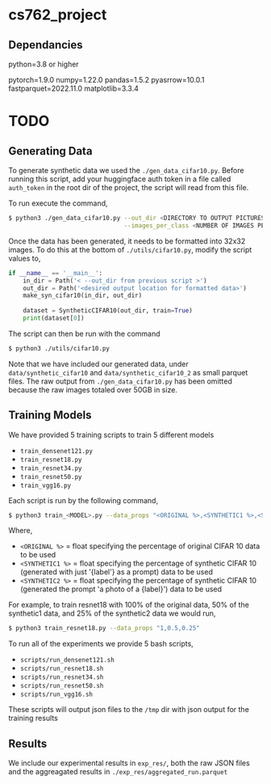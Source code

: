 # cs762_project


## Dependancies

python=3.8 or higher

pytorch=1.9.0
numpy=1.22.0
pandas=1.5.2
pyasrrow=10.0.1
fastparquet=2022.11.0
matplotlib=3.3.4

# TODO

## Generating Data

To generate synthetic data we used the `./gen_data_cifar10.py`. Before running this script, add your 
huggingface auth token in a file called `auth_token` in the root dir of the project, the script 
will read from this file.

To run execute the command,

```bash
$ python3 ./gen_data_cifar10.py --out_dir <DIRECTORY TO OUTPUT PICTURES>\
								--images_per_class <NUMBER OF IMAGES PER CLASS TO GENERATE>
```

Once the data has been generated, it needs to be formatted into 32x32 images. To do this at the
bottom of `./utils/cifar10.py`, modify the script values to, 

```python 
if __name__ == '__main__':
    in_dir = Path('< --out_dir from previous script >')
    out_dir = Path('<desired output location for formatted data>')
    make_syn_cifar10(in_dir, out_dir)
	
    dataset = SyntheticCIFAR10(out_dir, train=True)
    print(dataset[0])
```

The script can then be run with the command 

```bash
$ python3 ./utils/cifar10.py
```

Note that we have included our generated data, under `data/synthetic_cifar10` and `data/synthetic_cifar10_2`
as small parquet files. The raw output from `./gen_data_cifar10.py` has been omitted because the raw images 
totaled over 50GB in size.

## Training Models

We have provided 5 training scripts to train 5 different models

- `train_densenet121.py`
- `train_resnet18.py`
- `train_resnet34.py`
- `train_resnet50.py`
- `train_vgg16.py`

Each script is run by the following command, 

```bash 
$ python3 train_<MODEL>.py --data_props "<ORIGINAL %>,<SYNTHETIC1 %>,<SYNTHETIC2 %>"
```

Where, 

- `<ORIGINAL %>` = float specifying the percentage of original CIFAR 10 data to be used
- `<SYNTHETIC1 %>` = float specifying the percentage of synthetic CIFAR 10 (generated with just '{label'} as a prompt) data to be used
- `<SYNTHETIC2 %>` = float specifying the percentage of synthetic CIFAR 10 (generated the prompt 'a photo of a {label}') data to be used


For example, to train resnet18 with 100% of the original data, 50% of the synthetic1 data, and 25% of the synthetic2 data we would run,

```bash 
$ python3 train_resnet18.py --data_props "1,0.5,0.25"
```

To run all of the experiments we provide 5 bash scripts,

- `scripts/run_densenet121.sh`
- `scripts/run_resnet18.sh`
- `scripts/run_resnet34.sh`
- `scripts/run_resnet50.sh`
- `scripts/run_vgg16.sh`


These scripts will output json files to the `/tmp` dir with json output for the 
training results


## Results

We include our experimental results in `exp_res/`, both the raw JSON files and the 
aggreagated results in `./exp_res/aggregated_run.parquet`
